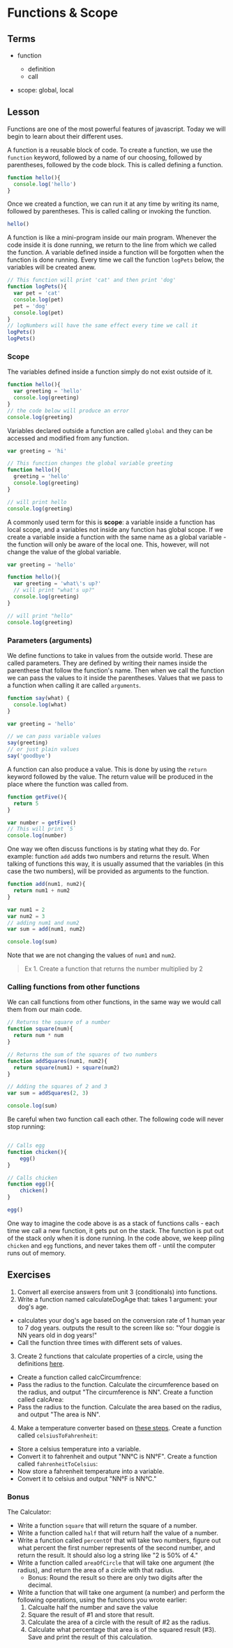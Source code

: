 # Functions & Scope

## Terms

* function
  * definition
  * call

* scope: global, local

## Lesson

Functions are one of the most powerful features of javascript. Today we will begin to learn about their different uses.

A function is a reusable block of code. To create a function, we use the `function` keyword, followed by a name of our choosing, followed by parentheses, followed by the code block.
This is called defining a function.

```js
function hello(){
  console.log('hello')
}
```

Once we created a function, we can run it at any time by writing its name, followed by parentheses. This is called calling or invoking the function.

```js
hello()
```

A function is like a mini-program inside our main program. Whenever the code inside it is done running, we return to the line from which we called the function. A variable defined inside a function will be forgotten when the function is done running. Every time we call the function `logPets` below, the variables will be created anew.

```js
// This function will print 'cat' and then print 'dog'
function logPets(){
  var pet = 'cat'
  console.log(pet)
  pet = 'dog'
  console.log(pet)
}
// logNumbers will have the same effect every time we call it
logPets()
logPets()
```

### Scope

The variables defined inside a function simply do not exist outside of it.

```js
function hello(){
  var greeting = 'hello'
  console.log(greeting)
}
// the code below will produce an error
console.log(greeting)
```

Variables declared outside a function are called `global` and they can be accessed and modified from any function.

```js
var greeting = 'hi'

// This function changes the global variable greeting
function hello(){
  greeting = 'hello'
  console.log(greeting)
}

// will print hello
console.log(greeting)
```

A commonly used term for this is **scope**: a variable inside a function has local scope, and a variables not inside any function has global scope. If we create a variable inside a function with the same name as a global variable - the function will only be aware of the local one. This, however, will not change the value of the global variable.

```js
var greeting = 'hello'

function hello(){
  var greeting = 'what\'s up?'
  // will print "what's up?"
  console.log(greeting)
}

// will print "hello"
console.log(greeting)
```

### Parameters (arguments)

We define functions to take in values from the outside world. These are called parameters. They are defined by writing their names inside the parenthese that follow the function's name. Then when we call the function we can pass the values to it inside the parentheses. Values that we pass to a function when calling it are called `arguments`.

```js
function say(what) {
  console.log(what)
}

var greeting = 'hello'

// we can pass variable values
say(greeting)
// or just plain values
say('goodbye')
```

A function can also produce a value. This is done by using the `return` keyword followed by the value. The return value will be produced in the place where the function was called from.

```js
function getFive(){
  return 5
}

var number = getFive()
// This will print `5`
console.log(number)
```

One way we often discuss functions is by stating what they do. For example: function `add` adds two numbers and returns the result. When talking of functions this way, it is usually assumed that the variables (in this case the two numbers), will be provided as arguments to the function.

```js
function add(num1, num2){
  return num1 + num2
}

var num1 = 2
var num2 = 3
// adding num1 and num2
var sum = add(num1, num2)

console.log(sum)
```

Note that we are not changing the values of `num1` and `num2`.

> Ex 1. Create a function that returns the number multiplied by 2

### Calling functions from other functions

We can call functions from other functions, in the same way we would call them from our main code.

```js
// Returns the square of a number
function square(num){
  return num * num
}

// Returns the sum of the squares of two numbers
function addSquares(num1, num2){
  return square(num1) + square(num2)
}

// Adding the squares of 2 and 3
var sum = addSquares(2, 3)

console.log(sum)
```

Be careful when two function call each other. The following code will never stop running:

```js

// Calls egg
function chicken(){
    egg()
}

// Calls chicken
function egg(){
    chicken()
}

egg()
```

One way to imagine the code above is as a stack of functions calls - each time we call a new function, it gets put on the stack. The function is put out of the stack only when it is done running. In the code above, we keep piling `chicken` and `egg` functions, and never takes them off - until the computer runs out of memory.

## Exercises

1. Convert all exercise answers from unit 3 (conditionals) into functions.
2. Write a function named calculateDogAge that:
takes 1 argument: your dog's age.
* calculates your dog's age based on the conversion rate of 1 human year to 7 dog years.
outputs the result to the screen like so: "Your doggie is NN years old in dog years!"
* Call the function three times with different sets of values.

3. Create 2 functions that calculate properties of a circle, using the definitions [here](http://math2.org/math/geometry/circles.htm).
* Create a function called calcCircumfrence:
* Pass the radius to the function.
Calculate the circumference based on the radius, and output "The circumference is NN".
Create a function called calcArea:
* Pass the radius to the function.
Calculate the area based on the radius, and output "The area is NN".
4. Make a temperature converter based on [these steps](http://www.mathsisfun.com/temperature-conversion.html).
Create a function called `celsiusToFahrenheit`:
* Store a celsius temperature into a variable.
* Convert it to fahrenheit and output "NN°C is NN°F".
Create a function called `fahrenheitToCelsius`:
* Now store a fahrenheit temperature into a variable.
* Convert it to celsius and output "NN°F is NN°C."

### Bonus

The Calculator:
* Write a function `square` that will return the square of a number.
* Write a function called `half` that will return half the value of a number.
* Write a function called `percentOf` that will take two numbers, figure out what percent the first number represents of the second number, and return the result. It should also log a string like "2 is 50% of 4."
* Write a function called `areaOfCircle` that will take one argument (the radius), and return the area of a circle with that radius.
  * Bonus: Round the result so there are only two digits after the decimal.
* Write a function that will take one argument (a number) and perform the following operations, using the functions you wrote earlier:
  1. Calcualte half the number and save the value
  2. Square the result of #1 and store that result.
  3. Calculate the area of a circle with the result of #2 as the radius.
  4. Calculate what percentage that area is of the squared result (#3). Save and print the result of this calculation.